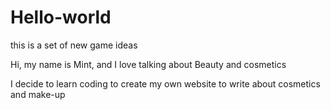 # Hello-world
this is a set of new game ideas

Hi, my name is Mint, and I love talking about Beauty and cosmetics

I decide to learn coding to create my own website to write about cosmetics and make-up
